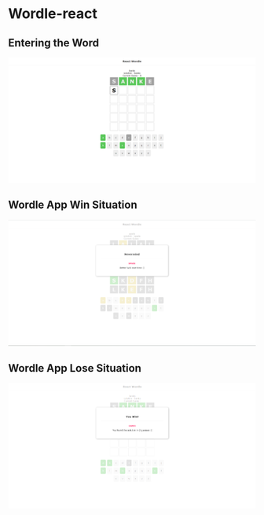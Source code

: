# Wordle-react
## Entering the Word
![Image](https://github.com/dexterous17/Wordle-react/blob/c2de37c763205cbca330738c99b88282ef62ba21/Screenshot%202022-05-29%20181536.png)
## Wordle App Win Situation
![Image](https://github.com/dexterous17/Wordle-react/blob/c2de37c763205cbca330738c99b88282ef62ba21/Screenshot%202022-05-29%20181908.png)
## Wordle App Lose Situation
![Image](https://github.com/dexterous17/Wordle-react/blob/c2de37c763205cbca330738c99b88282ef62ba21/Screenshot%202022-05-29%20181751.png)
